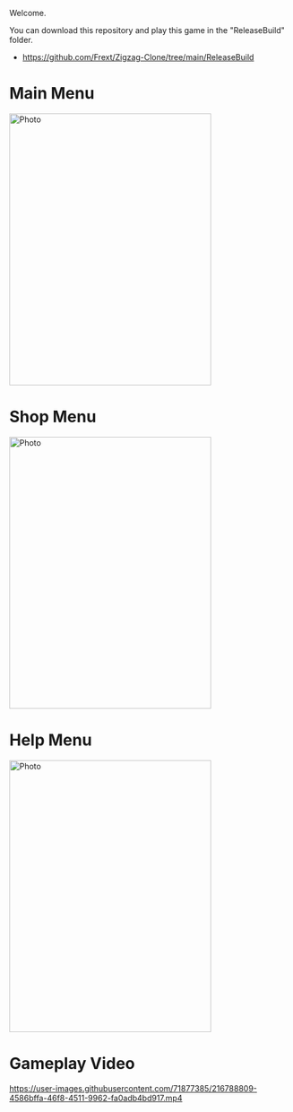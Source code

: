 Welcome.

You can download this repository and play this game in the "ReleaseBuild" folder.

- https://github.com/Frext/Zigzag-Clone/tree/main/ReleaseBuild


# Main Menu

<img src="https://user-images.githubusercontent.com/71877385/216788816-4a27ac3f-a625-4b79-a9a6-04b3713a5958.png" alt="Photo" width="360" height="485"/>

# Shop Menu

<img src="https://user-images.githubusercontent.com/71877385/216788818-7dba123c-ff10-4400-b20b-41ceabc33876.png" alt="Photo" width="360" height="485"/>

# Help Menu

<img src="https://user-images.githubusercontent.com/71877385/216788820-97b7f4df-c516-40ce-8e06-e9c4466f812d.png" alt="Photo" width="360" height="485"/>

# Gameplay Video

https://user-images.githubusercontent.com/71877385/216788809-4586bffa-46f8-4511-9962-fa0adb4bd917.mp4
